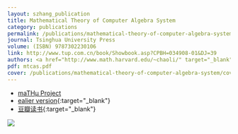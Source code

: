```yaml
---
layout: szhang_publication
title: Mathematical Theory of Computer Algebra System
category: publications
permalink: /publications/mathematical-theory-of-computer-algebra-system
journal: Tsinghua University Press
volume: (ISBN) 9787302230106
link: http://www.tup.com.cn/book/Showbook.asp?CPBH=034908-01&DJ=39
authors: <a href="http://www.math.harvard.edu/~chaoli/" target="_blank">Li Chao</a>, Ruan Wei, Zhang Long, <strong><a href="/">Zhang Xiang</a></strong>
pdf: mtcas.pdf
cover: /publications/mathematical-theory-of-computer-algebra-system/cover.png
---
```


* [maTHμ Project](/projects/mathmu)
* [ealier version](http://mathmu.github.io/MTCAS/Doc.html){:target="_blank"}
* [豆瓣读书](http://book.douban.com/subject/5346530/){:target="_blank"}

[![](cover.png)](mtcas.pdf)


